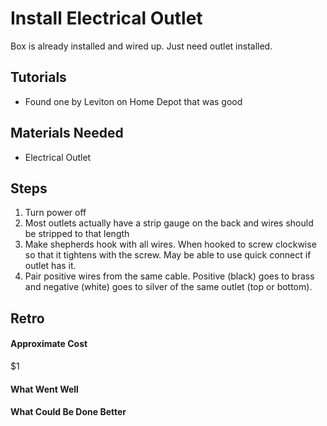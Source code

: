 # Install Electrical Outlet

Box is already installed and wired up. Just need outlet installed.

## Tutorials

- Found one by Leviton on Home Depot that was good

## Materials Needed

- Electrical Outlet

## Steps

1. Turn power off
2. Most outlets actually have a strip gauge on the back and wires should be stripped to that length
3. Make shepherds hook with all wires. When hooked to screw clockwise so that it tightens with the screw. May be able to use quick connect if outlet has it.
4. Pair positive wires from the same cable. Positive (black) goes to brass and negative (white) goes to silver of the same outlet (top or bottom).

## Retro

#### Approximate Cost

$1

#### What Went Well

#### What Could Be Done Better
